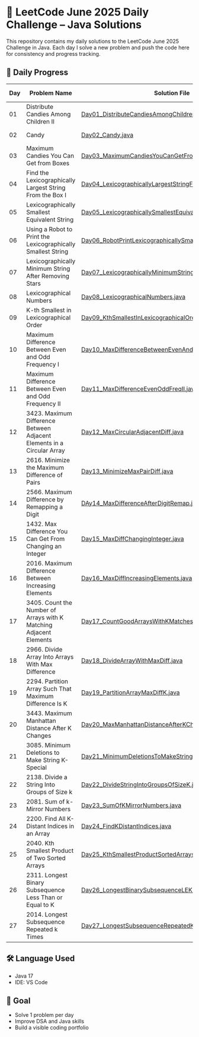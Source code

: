 # 🚀 LeetCode June 2025 Daily Challenge – Java Solutions

This repository contains my daily solutions to the LeetCode June 2025 Challenge in Java.   Each day I solve a new problem and push the code here for consistency and progress tracking.

## 📅 Daily Progress

| Day  | Problem Name             | Solution File                  | LeetCode Link                                      |
|------|--------------------------|--------------------------------|----------------------------------------------------|
| 01 | Distribute Candies Among Children II | [Day01_DistributeCandiesAmongChildrenII.java](Day01_DistributeCandiesAmongChildrenII.java) | [🔗 LeetCode](https://leetcode.com/problems/distribute-candies-among-children-ii/) |
| 02 | Candy | [Day02_Candy.java](Day02_Candy.java) | [🔗 LeetCode](https://leetcode.com/problems/candy/) |
| 03 | Maximum Candies You Can Get from Boxes | [Day03_MaximumCandiesYouCanGetFromBoxes.java](Day03_MaximumCandiesYouCanGetFromBoxes.java) | [🔗 LeetCode](https://leetcode.com/problems/maximum-candies-you-can-get-from-boxes/) |
| 04 | Find the Lexicographically Largest String From the Box I | [Day04_LexicographicallyLargestStringFromBoxI.java](Day04_LexicographicallyLargestStringFromBoxI.java) | [🔗 LeetCode](https://leetcode.com/problems/find-the-lexicographically-largest-string-from-the-box-i) |
| 05 | Lexicographically Smallest Equivalent String | [Day05_LexicographicallySmallestEquivalentString.java](Day05_LexicographicallySmallestEquivalentString.java) | [🔗 LeetCode](https://leetcode.com/problems/lexicographically-smallest-equivalent-string) |
| 06 | Using a Robot to Print the Lexicographically Smallest String | [Day06_RobotPrintLexicographicallySmallestString.java](Day06_RobotPrintLexicographicallySmallestString.java) | [🔗 LeetCode](https://leetcode.com/problems/using-a-robot-to-print-the-lexicographically-smallest-string/) |
| 07 | Lexicographically Minimum String After Removing Stars | [Day07_LexicographicallyMinimumStringAfterRemovingStars.java](Day07_LexicographicallyMinimumStringAfterRemovingStars.java) | [🔗 LeetCode](https://leetcode.com/problems/lexicographically-minimum-string-after-removing-stars) |
| 08 | Lexicographical Numbers | [Day08_LexicographicalNumbers.java](Day08_LexicographicalNumbers.java) | [🔗 LeetCode](https://leetcode.com/problems/lexicographical-numbers) |
| 09 | K-th Smallest in Lexicographical Order | [Day09_KthSmallestInLexicographicalOrder.java](Day09_KthSmallestInLexicographicalOrder.java) | [🔗 LeetCode](https://leetcode.com/problems/k-th-smallest-in-lexicographical-order/) |
| 10 | Maximum Difference Between Even and Odd Frequency I | [Day10_MaxDifferenceBetweenEvenAndOddFrequency.java](Day10_MaxDifferenceBetweenEvenAndOddFrequency.java) | [🔗 LeetCode](https://leetcode.com/problems/maximum-difference-between-even-and-odd-frequency-i/) |
| 11 | Maximum Difference Between Even and Odd Frequency II | [Day11_MaxDifferenceEvenOddFreqII.java](Day11_MaxDifferenceEvenOddFreqII.java) | [🔗 LeetCode](https://leetcode.com/problems/maximum-difference-between-even-and-odd-frequency-ii) |
| 12 | 3423. Maximum Difference Between Adjacent Elements in a Circular Array | [Day12_MaxCircularAdjacentDiff.java](Day12_MaxCircularAdjacentDiff.java) | [🔗 LeetCode](https://leetcode.com/problems/maximum-difference-between-adjacent-elements-in-a-circular-array) |
| 13 | 2616. Minimize the Maximum Difference of Pairs | [Day13_MinimizeMaxPairDiff.java](Day13_MinimizeMaxPairDiff.java) | [🔗 LeetCode](https://leetcode.com/problems/minimize-the-maximum-difference-of-pairs) |
| 14 | 2566. Maximum Difference by Remapping a Digit | [DAy14_MaxDifferenceAfterDigitRemap.java](DAy14_MaxDifferenceAfterDigitRemap.java) | [🔗 LeetCode](https://leetcode.com/problems/maximum-difference-by-remapping-a-digit) |
| 15 | 1432. Max Difference You Can Get From Changing an Integer | [Day15_MaxDiffChangingInteger.java](Day15_MaxDiffChangingInteger.java) | [🔗 LeetCode](https://leetcode.com/problems/max-difference-you-can-get-from-changing-an-integer/) |
| 16 | 2016. Maximum Difference Between Increasing Elements | [Day16_MaxDiffIncreasingElements.java](Day16_MaxDiffIncreasingElements.java) | [🔗 LeetCode](https://leetcode.com/problems/maximum-difference-between-increasing-elements/) |
| 17 | 3405. Count the Number of Arrays with K Matching Adjacent Elements | [Day17_CountGoodArraysWithKMatches.java](Day17_CountGoodArraysWithKMatches.java) | [🔗 LeetCode](https://leetcode.com/problems/count-the-number-of-arrays-with-k-matching-adjacent-elements) |
| 18 | 2966. Divide Array Into Arrays With Max Difference | [Day18_DivideArrayWithMaxDiff.java](Day18_DivideArrayWithMaxDiff.java) | [🔗 LeetCode](https://leetcode.com/problems/divide-array-into-arrays-with-max-difference/) |
| 19 | 2294. Partition Array Such That Maximum Difference Is K | [Day19_PartitionArrayMaxDiffK.java](Day19_PartitionArrayMaxDiffK.java) | [🔗 LeetCode](https://leetcode.com/problems/partition-array-such-that-maximum-difference-is-k/) |
| 20 | 3443. Maximum Manhattan Distance After K Changes | [Day20_MaxManhattanDistanceAfterKChanges.java](Day20_MaxManhattanDistanceAfterKChanges.java) | [🔗 LeetCode](https://leetcode.com/problems/maximum-manhattan-distance-after-k-changes/) |
| 21 | 3085. Minimum Deletions to Make String K-Special | [Day21_MinimumDeletionsToMakeStringKSpecial.java](Day21_MinimumDeletionsToMakeStringKSpecial.java) | [🔗 LeetCode](https://leetcode.com/problems/minimum-deletions-to-make-string-k-special/) |
| 22 | 2138. Divide a String Into Groups of Size k | [Day22_DivideStringIntoGroupsOfSizeK.java](Day22_DivideStringIntoGroupsOfSizeK.java) | [🔗 LeetCode](https://leetcode.com/problems/divide-a-string-into-groups-of-size-k/) |
| 23 | 2081. Sum of k-Mirror Numbers | [Day23_SumOfKMirrorNumbers.java](Day23_SumOfKMirrorNumbers.java) | [🔗 LeetCode](https://leetcode.com/problems/sum-of-k-mirror-numbers) |
| 24 | 2200. Find All K-Distant Indices in an Array | [Day24_FindKDistantIndices.java](Day24_FindKDistantIndices.java) | [🔗 LeetCode](https://leetcode.com/problems/find-all-k-distant-indices-in-an-array/) |
| 25 | 2040. Kth Smallest Product of Two Sorted Arrays | [Day25_KthSmallestProductSortedArrays.java](Day25_KthSmallestProductSortedArrays.java) | [🔗 LeetCode](https://leetcode.com/problems/kth-smallest-product-of-two-sorted-arrays) |
| 26 | 2311. Longest Binary Subsequence Less Than or Equal to K | [Day26_LongestBinarySubsequenceLEK.java](Day26_LongestBinarySubsequenceLEK.java) | [🔗 LeetCode](https://leetcode.com/problems/longest-binary-subsequence-less-than-or-equal-to-k) |
| 27 | 2014. Longest Subsequence Repeated k Times | [Day27_LongestSubsequenceRepeatedKTimes.java](Day27_LongestSubsequenceRepeatedKTimes.java) | [🔗 LeetCode](https://leetcode.com/problems/longest-subsequence-repeated-k-times) |







## 🛠️ Language Used

- Java 17
- IDE: VS Code

## 🧠 Goal

- Solve 1 problem per day
- Improve DSA and Java skills
- Build a visible coding portfolio
